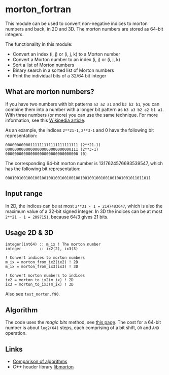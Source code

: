 # morton_fortran

This module can be used to convert non-negative indices to morton numbers and
back, in 2D and 3D. The morton numbers are stored as 64-bit integers.

The functionality in this module:

* Convert an index (i, j) or (i, j, k) to a Morton number
* Convert a Morton number to an index (i, j) or (i, j, k)
* Sort a list of Morton numbers
* Binary search in a sorted list of Morton numbers
* Print the individual bits of a 32/64 bit integer

## What are morton numbers?

If you have two numbers with bit patterns `a3 a2 a1` and `b3 b2 b1`, you can
combine them into a number with a longer bit pattern as `b3 a3 b2 a2 b1 a1`.
With three numbers (or more) you can use the same technique. For more
information, see this
[Wikipedia article](https://en.wikipedia.org/wiki/Z-order_curve).

As an example, the indices `2**21-1`, `2**3-1` and 0 have the following bit representation:

    00000000000111111111111111111111 (2**21-1)
    00000000000000000000000000000111 (2**3-1)
    00000000000000000000000000000000 (0)

The corresponding 64-bit morton number is 1317624576693539547, which has the
following bit representation:

    0001001001001001001001001001001001001001001001001001001011011011

## Input range

In 2D, the indices can be at most `2**31 - 1 = 2147483647`, which is also the
maximum value of a 32-bit signed integer. In 3D the indices can be at most
`2**21 - 1 = 2097151`, because 64/3 gives 21 bits.

## Usage 2D & 3D

    integer(int64) :: m_ix ! The morton number
    integer        :: ix2(2), ix3(3)

    ! Convert indices to morton numbers
    m_ix = morton_from_ix2(ix2) ! 2D
    m_ix = morton_from_ix3(ix3) ! 3D

    ! Convert morton numbers to indices
    ix2 = morton_to_ix2(m_ix) ! 2D
    ix3 = morton_to_ix3(m_ix) ! 3D

Also see `test_morton.f90`.

## Algorithm

The code uses the *magic bits* method, see
[this page](http://www.forceflow.be/2013/10/07/morton-encodingdecoding-through-bit-interleaving-implementations/).
The cost for a 64-bit number is about `log2(64)` steps, each comprising of a bit
shift, `OR` and `AND` operation.

## Links

* [Comparison of algorithms](http://www.forceflow.be/2016/01/18/libmorton-a-library-for-morton-order-encoding-decoding/)
* C++ header library [libmorton](https://github.com/Forceflow/libmorton)

